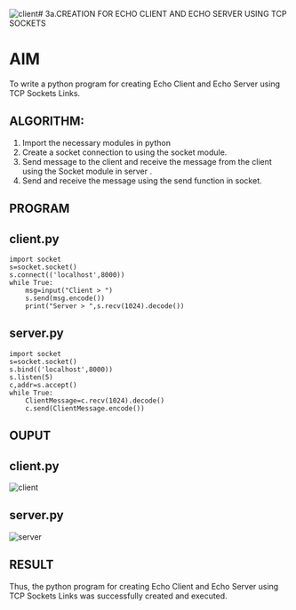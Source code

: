![client](https://github.com/user-attachments/assets/055e05c2-8460-40b6-ab88-114b8a395a2c)# 3a.CREATION FOR ECHO CLIENT AND ECHO SERVER USING TCP SOCKETS
# AIM
To write a python program for creating Echo Client and Echo Server using TCP
Sockets Links.
## ALGORITHM:
1. Import the necessary modules in python
2. Create a socket connection to using the socket module.
3. Send message to the client and receive the message from the client using the Socket module in
 server .
4. Send and receive the message using the send function in socket.
## PROGRAM
## client.py
```
import socket
s=socket.socket()
s.connect(('localhost',8000))
while True:
    msg=input("Client > ")
    s.send(msg.encode())
    print("Server > ",s.recv(1024).decode())
```
## server.py
```
import socket
s=socket.socket()
s.bind(('localhost',8000))
s.listen(5)
c,addr=s.accept()
while True:
    ClientMessage=c.recv(1024).decode()
    c.send(ClientMessage.encode())
```



## OUPUT
## client.py
![client](https://github.com/user-attachments/assets/bd653592-1905-4b8e-b5dc-63abea490543)
## server.py
![server](https://github.com/user-attachments/assets/4cd271bb-7b8d-4eae-a7ab-d2b6c813b22d)

## RESULT
Thus, the python program for creating Echo Client and Echo Server using TCP Sockets Links 
was successfully created and executed.
